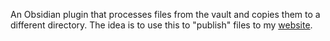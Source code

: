 An Obsidian plugin that processes files from the vault and copies them to a different directory. The idea is to use this to "publish" files to my [website](https://github.com/nadavspi/nadav.is).
